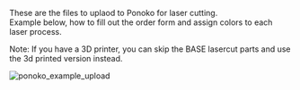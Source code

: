 These are the files to uplaod to Ponoko for laser cutting.  
Example below, how to fill out the order form and assign colors to each laser process.

Note: If you have a 3D printer, you can skip the BASE lasercut parts and use the 3d printed version instead.

![ponoko_example_upload](https://user-images.githubusercontent.com/6401110/198629648-feae55c6-2f8b-44dd-8af9-21eb1a3cc877.png)
